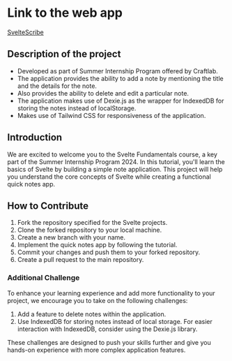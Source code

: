 # Link to the web app

[SvelteScribe](https://sveltescribe.vercel.app/) 

## Description of the project
- Developed as part of Summer Internship Program offered by Craftlab.
- The application provides the ability to add a note by mentioning the title and the details for the note.
- Also provides the ability to delete and edit a particular note.
- The application makes use of Dexie.js as the wrapper for IndexedDB for storing the notes instead of localStorage.
- Makes use of Tailwind CSS for responsiveness of the application.

## Introduction

We are excited to welcome you to the Svelte Fundamentals course, a key part of the Summer Internship Program 2024. In this tutorial, you'll learn the basics of Svelte by building a simple note application. This project will help you understand the core concepts of Svelte while creating a functional quick notes app.

## How to Contribute
1. Fork the repository specified for the Svelte projects.
2. Clone the forked repository to your local machine.
3. Create a new branch with your name.
4. Implement the quick notes app by following the tutorial.
5. Commit your changes and push them to your forked repository.
6. Create a pull request to the main repository.

### Additional Challenge
To enhance your learning experience and add more functionality to your project, we encourage you to take on the following challenges:
1. Add a feature to delete notes within the application.
2. Use IndexedDB for storing notes instead of local storage. For easier interaction with IndexedDB, consider using the Dexie.js library.

These challenges are designed to push your skills further and give you hands-on experience with more complex application features.
